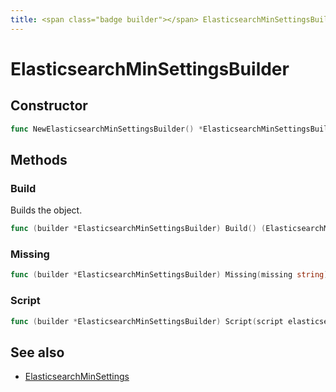 ```yaml
---
title: <span class="badge builder"></span> ElasticsearchMinSettingsBuilder
---
```

# <span class="badge builder"></span> ElasticsearchMinSettingsBuilder

## Constructor

```go
func NewElasticsearchMinSettingsBuilder() *ElasticsearchMinSettingsBuilder
```
## Methods

### <span class="badge object-method"></span> Build

Builds the object.

```go
func (builder *ElasticsearchMinSettingsBuilder) Build() (ElasticsearchMinSettings, error)
```

### <span class="badge object-method"></span> Missing

```go
func (builder *ElasticsearchMinSettingsBuilder) Missing(missing string) *ElasticsearchMinSettingsBuilder
```

### <span class="badge object-method"></span> Script

```go
func (builder *ElasticsearchMinSettingsBuilder) Script(script elasticsearch.InlineScript) *ElasticsearchMinSettingsBuilder
```

## See also

 * <span class="badge object-type-struct"></span> [ElasticsearchMinSettings](./object-ElasticsearchMinSettings.md)
